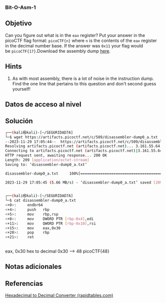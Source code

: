 ### Bit-O-Asm-1
## Objetivo
Can you figure out what is in the `eax` register? Put your answer in the picoCTF flag format: `picoCTF{n}` where `n` is the contents of the `eax` register in the decimal number base. If the answer was `0x11` your flag would be `picoCTF{17}`.Download the assembly dump [here](https://artifacts.picoctf.net/c/509/disassembler-dump0_a.txt).
## Hints
1. As with most assembly, there is a lot of noise in the instruction dump. Find the one line that pertains to this question and don't second guess yourself!
## Datos de acceso al nivel
## Solución
```bash
┌──(kali㉿kali)-[~/SEGURIDAD7A]
└─$ wget https://artifacts.picoctf.net/c/509/disassembler-dump0_a.txt                           
--2023-11-29 17:05:44--  https://artifacts.picoctf.net/c/509/disassembler-dump0_a.txt
Resolving artifacts.picoctf.net (artifacts.picoctf.net)... 3.161.55.64, 3.161.55.26, 3.161.55.100, ...
Connecting to artifacts.picoctf.net (artifacts.picoctf.net)|3.161.55.64|:443... connected.
HTTP request sent, awaiting response... 200 OK
Length: 209 [application/octet-stream]
Saving to: ‘disassembler-dump0_a.txt’

disassembler-dump0_a.txt     100%[===========================================>]     209  --.-KB/s    in 0s      

2023-11-29 17:05:45 (5.66 MB/s) - ‘disassembler-dump0_a.txt’ saved [209/209]

                                                                                                                 
┌──(kali㉿kali)-[~/SEGURIDAD7A]
└─$ cat disassembler-dump0_a.txt
<+0>:     endbr64 
<+4>:     push   rbp
<+5>:     mov    rbp,rsp
<+8>:     mov    DWORD PTR [rbp-0x4],edi
<+11>:    mov    QWORD PTR [rbp-0x10],rsi
<+15>:    mov    eax,0x30
<+20>:    pop    rbp
<+21>:    ret
                  
```

eax, 0x30
hex to decimal
0x30 --> 48
picoCTF{48}
## Notas adicionales
## Referencias
[Hexadecimal to Decimal Converter (rapidtables.com)](https://www.rapidtables.com/convert/number/hex-to-decimal.html)